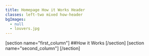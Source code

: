 ```yaml
---
title: Homepage How it Works Header
classes: left-two mixed how-header
bgImages:
  - null
  - louvers.jpg
---
```

[section name="first_column"]
##How it Works
[/section]
[section name="second_column"] [/section]
